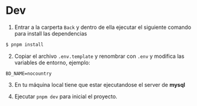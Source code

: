 # Dev

1. Entrar a la carperta `Back` y dentro de ella ejecutar el siguiente comando para install las dependencias

```bash
$ pnpm install
```

2. Copiar el archivo `.env.template` y renombrar con `.env` y modifica las variables de entorno, ejemplo:

```
BD_NAME=nocountry
```

3. En tu máquina local tiene que estar ejecutandose el server de **mysql**

4. Ejecutar `pnpm dev` para inicial el proyecto.

